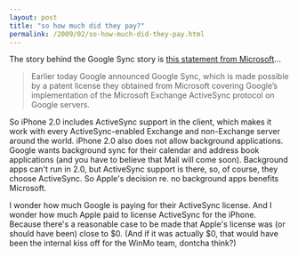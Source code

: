 ```yaml
---
layout: post
title: "so how much did they pay?"
permalink: /2009/02/so-how-much-did-they-pay.html
---
```


The story behind the Google Sync story is [this statement from Microsoft](http://www.microsoft.com/presspass/press/2009/feb09/02-09statement.mspx)...

> Earlier today Google announced Google Sync, which is made possible by a patent license they obtained from Microsoft covering Google’s implementation of the Microsoft Exchange ActiveSync protocol on Google servers.

So iPhone 2.0 includes ActiveSync support in the client, which makes it work with every ActiveSync-enabled Exchange and non-Exchange server around the world. iPhone 2.0 also does not allow background applications. Google wants background sync for their calendar and address book applications (and you have to believe that Mail will come soon). Background apps can't run in 2.0, but ActiveSync support is there, so, of course, they choose ActiveSync. So Apple's decision re. no background apps benefits Microsoft.

I wonder how much Google is paying for their ActiveSync license. And I wonder how much Apple paid to license ActiveSync for the iPhone. Because there's a reasonable case to be made that Apple's license was (or should have been) close to $0. (And if it was actually $0, that would have been the internal kiss off for the WinMo team, dontcha think?)